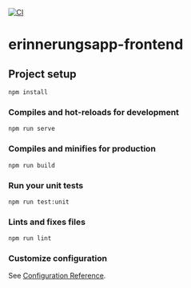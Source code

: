[![CI](https://github.com/Sinan-576403/Erinnerungsapp_frontend/actions/workflows/ci.yml/badge.svg)](https://github.com/Sinan-576403/Erinnerungsapp_frontend/actions/workflows/ci.yml)

# erinnerungsapp-frontend

## Project setup
```
npm install
```

### Compiles and hot-reloads for development
```
npm run serve
```

### Compiles and minifies for production
```
npm run build
```

### Run your unit tests
```
npm run test:unit
```

### Lints and fixes files
```
npm run lint

```
### Customize configuration
See [Configuration Reference](https://cli.vuejs.org/config/).
